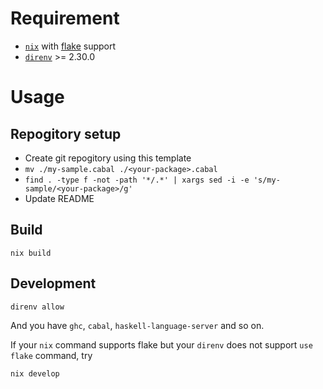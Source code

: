 
# Requirement

* [`nix`](https://nixos.org/) with [flake](https://nixos.wiki/wiki/Flakes) support
* [`direnv`](https://github.com/direnv/direnv) >= 2.30.0

# Usage

## Repogitory setup

* Create git repogitory using this template
* `mv ./my-sample.cabal ./<your-package>.cabal`
* `find . -type f -not -path '*/.*' | xargs sed -i -e 's/my-sample/<your-package>/g'`
* Update README

## Build

```
nix build
```

## Development

```
direnv allow
```

And you have `ghc`, `cabal`, `haskell-language-server` and so on.

If your `nix` command supports flake but your `direnv` does not support `use flake` command, try

```
nix develop
```

